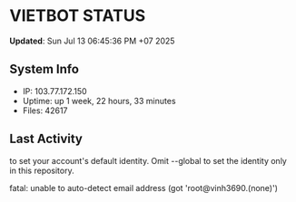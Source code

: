 # VIETBOT STATUS
**Updated**: Sun Jul 13 06:45:36 PM +07 2025

## System Info
- IP: 103.77.172.150
- Uptime: up 1 week, 22 hours, 33 minutes
- Files: 42617

## Last Activity

to set your account's default identity.
Omit --global to set the identity only in this repository.

fatal: unable to auto-detect email address (got 'root@vinh3690.(none)')
